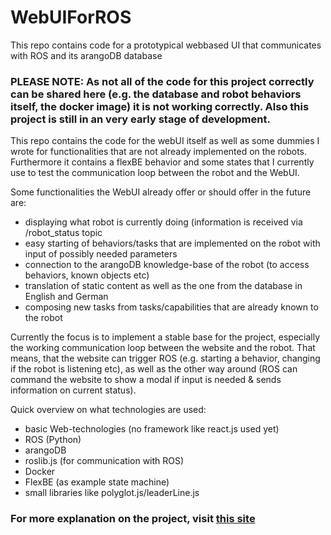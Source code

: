 # WebUIForROS
This repo contains code for a prototypical webbased UI that communicates with ROS and its arangoDB database

### PLEASE NOTE: As not all of the code for this project correctly can be shared here (e.g. the database and robot behaviors itself, the docker image) it is not working correctly. Also this project is still in an very early stage of development. ###

This repo contains the code for the webUI itself as well as some dummies I wrote for functionalities that are not already implemented on the robots. Furthermore it contains a flexBE behavior and some states that I currently use to test the communication loop between the robot and the WebUI.

Some functionalities the WebUI already offer or should offer in the future are:
- displaying what robot is currently doing (information is received via /robot_status topic
- easy starting of behaviors/tasks that are implemented on the robot with input of possibly needed parameters
- connection to the arangoDB knowledge-base of the robot (to access behaviors, known objects etc)
- translation of static content as well as the one from the database in English and German
- composing new tasks from tasks/capabilities that are already known to the robot

Currently the focus is to implement a stable base for the project, especially the working communication loop between the website and the robot. That means, that the website can trigger ROS (e.g. starting a behavior, changing if the robot is listening etc), as well as the other way around (ROS can command the website to show a modal if input is needed & sends information on current status).

Quick overview on what technologies are used:
- basic Web-technologies (no framework like react.js used yet)
- ROS (Python)
- arangoDB
- roslib.js (for communication with ROS)
- Docker
- FlexBE (as example state machine)
- small libraries like polyglot.js/leaderLine.js

### For more explanation on the project, visit [this site](https://www.portfoliomilena.com/post/developing-a-web-ui-for-service-robots) ###

